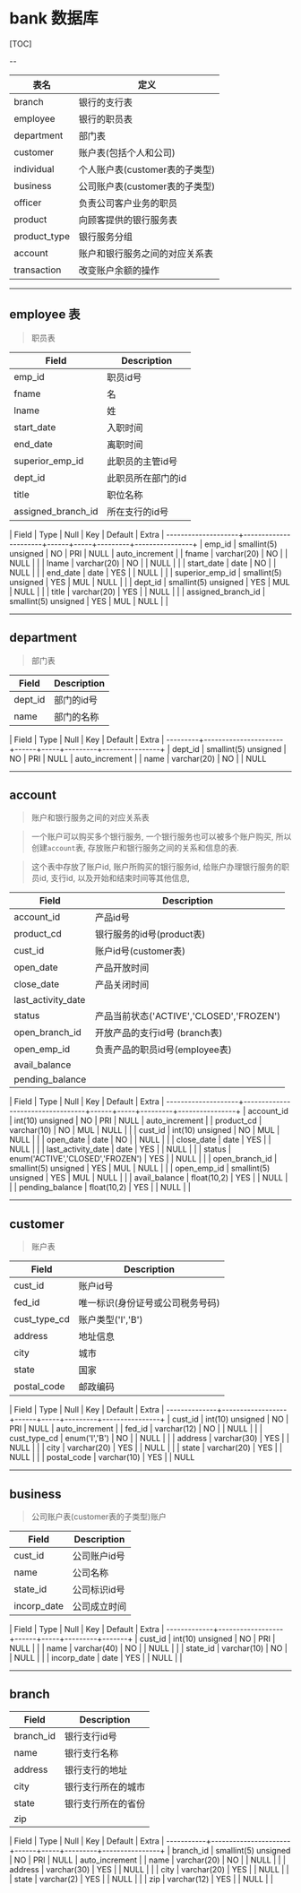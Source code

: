 # bank 数据库

[TOC]

--

表名 | 定义
---- | ----
branch | 银行的支行表
employee | 银行的职员表
department | 部门表
customer | 账户表(包括个人和公司)
individual | 个人账户表(customer表的子类型)
business | 公司账户表(customer表的子类型)
officer | 负责公司客户业务的职员
product | 向顾客提供的银行服务表
product_type | 银行服务分组
account | 账户和银行服务之间的对应关系表
transaction | 改变账户余额的操作

----

## employee 表 
> 职员表


| Field | Description
------- | ---------
emp_id  | 职员id号
fname 	| 名 
lname   | 姓
start_date | 入职时间
end_date | 离职时间
superior_emp_id | 此职员的主管id号
dept_id | 此职员所在部门的id
title | 职位名称
assigned_branch_id | 所在支行的id号






| Field              | Type                 | Null | Key | Default | Extra          |
--------------------+----------------------+------+-----+---------+----------------+
| emp_id             | smallint(5) unsigned | NO   | PRI | NULL    | auto_increment |
| fname              | varchar(20)          | NO   |     | NULL    |                |
| lname              | varchar(20)          | NO   |     | NULL    |                |
| start_date         | date                 | NO   |     | NULL    |                |
| end_date           | date                 | YES  |     | NULL    |                |
| superior_emp_id    | smallint(5) unsigned | YES  | MUL | NULL    |                |
| dept_id            | smallint(5) unsigned | YES  | MUL | NULL    |                |
| title              | varchar(20)          | YES  |     | NULL    |                |
| assigned_branch_id | smallint(5) unsigned | YES  | MUL | NULL    |                |




-----
	
	
	
## department
> 部门表


Field | Description
----- | ---------
dept_id | 部门的id号
name  | 部门的名称


| Field   | Type                 | Null | Key | Default | Extra          |
---------+----------------------+------+-----+---------+----------------+
| dept_id | smallint(5) unsigned | NO   | PRI | NULL    | auto_increment |
| name    | varchar(20)          | NO   |     | NULL    
	

----


## account
> 账户和银行服务之间的对应关系表

> 一个账户可以购买多个银行服务, 一个银行服务也可以被多个账户购买, 所以创建`account`表, 存放账户和银行服务之间的关系和信息的表.

> 这个表中存放了账户id, 账户所购买的银行服务id, 给账户办理银行服务的职员id, 支行id,  以及开始和结束时间等其他信息, 

Field | Description
----- | -----------
account_id | 产品id号
product_cd | 银行服务的id号(product表)
cust_id		| 账户id号(customer表)
open_date	| 产品开放时间
close_date | 产品关闭时间
last_activity_date | 
status	  | 产品当前状态('ACTIVE','CLOSED','FROZEN')
open_branch_id	 | 开放产品的支行id号 (branch表)
open_emp_id		| 负责产品的职员id号(employee表)
avail_balance	| 
pending_balance | 


| Field              | Type                             | Null | Key | Default | Extra          |
--------------------+----------------------------------+------+-----+---------+----------------+
| account_id         | int(10) unsigned                 | NO   | PRI | NULL    | auto_increment |
| product_cd         | varchar(10)                      | NO   | MUL | NULL    |                |
| cust_id            | int(10) unsigned                 | NO   | MUL | NULL    |                |
| open_date          | date                             | NO   |     | NULL    |                |
| close_date         | date                             | YES  |     | NULL    |                |
| last_activity_date | date                             | YES  |     | NULL    |                |
| status             | enum('ACTIVE','CLOSED','FROZEN') | YES  |     | NULL    |                |
| open_branch_id     | smallint(5) unsigned             | YES  | MUL | NULL    |                |
| open_emp_id        | smallint(5) unsigned             | YES  | MUL | NULL    |                |
| avail_balance      | float(10,2)                      | YES  |     | NULL    |                |
| pending_balance    | float(10,2)                      | YES  |     | NULL    |                |

----

## customer
> 账户表

Field | Description
----- | -----------
cust_id | 账户id号
fed_id	| 唯一标识(身份证号或公司税务号码)
cust_type_cd | 账户类型('I','B')
address 	| 地址信息
city	| 城市
state	 | 国家
postal_code | 邮政编码


| Field        | Type             | Null | Key | Default | Extra          |
--------------+------------------+------+-----+---------+----------------+
| cust_id      | int(10) unsigned | NO   | PRI | NULL    | auto_increment |
| fed_id       | varchar(12)      | NO   |     | NULL    |                |
| cust_type_cd | enum('I','B')    | NO   |     | NULL    |                |
| address      | varchar(30)      | YES  |     | NULL    |                |
| city         | varchar(20)      | YES  |     | NULL    |                |
| state        | varchar(20)      | YES  |     | NULL    |                |
| postal_code  | varchar(10)      | YES  |     | NULL    

----

## business
> 公司账户表(customer表的子类型)账户


Field | Description
----- | -----------
cust_id	| 公司账户id号
name	| 公司名称
state_id		| 公司标识id号
incorp_date | 公司成立时间

| Field       | Type             | Null | Key | Default | Extra |
-------------+------------------+------+-----+---------+-------+
| cust_id     | int(10) unsigned | NO   | PRI | NULL    |       |
| name        | varchar(40)      | NO   |     | NULL    |       |
| state_id    | varchar(10)      | NO   |     | NULL    |       |
| incorp_date | date             | YES  |     | NULL    |       |

----



## branch
 
Field | Description
----- | -----------
branch_id | 银行支行id号
name	| 银行支行名称
address | 银行支行的地址
city	| 银行支行所在的城市
state | 银行支行所在的省份
zip	| 


| Field     | Type                 | Null | Key | Default | Extra          |
-----------+----------------------+------+-----+---------+----------------+
| branch_id | smallint(5) unsigned | NO   | PRI | NULL    | auto_increment |
| name      | varchar(20)          | NO   |     | NULL    |                |
| address   | varchar(30)          | YES  |     | NULL    |                |
| city      | varchar(20)          | YES  |     | NULL    |                |
| state     | varchar(2)           | YES  |     | NULL    |                |
| zip       | varchar(12)          | YES  |     | NULL    |                |




